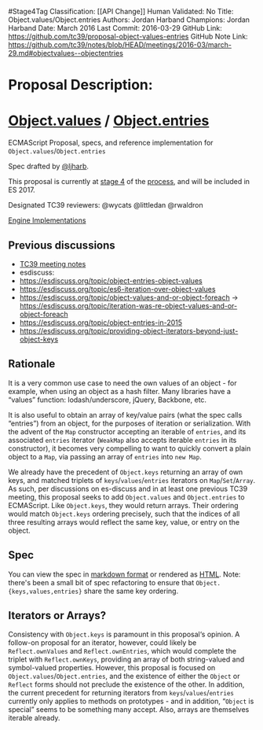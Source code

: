 #Stage4Tag
Classification: [[API Change]]
Human Validated: No
Title: Object.values/Object.entries
Authors: Jordan Harband
Champions: Jordan Harband
Date: March 2016
Last Commit: 2016-03-29
GitHub Link: https://github.com/tc39/proposal-object-values-entries
GitHub Note Link: https://github.com/tc39/notes/blob/HEAD/meetings/2016-03/march-29.md#objectvalues--objectentries

# Proposal Description:
# [Object.values](https://github.com/es-shims/Object.values) / [Object.entries](https://github.com/es-shims/Object.entries)
ECMAScript Proposal, specs, and reference implementation for `Object.values`/`Object.entries`

Spec drafted by [@ljharb](https://github.com/ljharb).

This proposal is currently at [stage 4](https://github.com/tc39/ecma262) of the [process](https://tc39.github.io/process-document/), and will be included in ES 2017.

Designated TC39 reviewers: @wycats @littledan @rwaldron

[Engine Implementations](https://github.com/tc39/proposal-object-values-entries/issues/10)

## Previous discussions
 - [TC39 meeting notes](https://github.com/rwaldron/tc39-notes/blob/c61f48cea5f2339a1ec65ca89827c8cff170779b/es6/2014-04/apr-9.md#51-objectentries-objectvalues)
 - esdiscuss:
  - https://esdiscuss.org/topic/object-entries-object-values
  - https://esdiscuss.org/topic/es6-iteration-over-object-values
  - https://esdiscuss.org/topic/object-values-and-or-object-foreach -> https://esdiscuss.org/topic/iteration-was-re-object-values-and-or-object-foreach
  - https://esdiscuss.org/topic/object-entries-in-2015
  - https://esdiscuss.org/topic/providing-object-iterators-beyond-just-object-keys

## Rationale
It is a very common use case to need the own values of an object - for example, when using an object as a hash filter. Many libraries have a “values” function: lodash/underscore, jQuery, Backbone, etc.

It is also useful to obtain an array of key/value pairs (what the spec calls “entries”) from an object, for the purposes of iteration or serialization. With the advent of the `Map` constructor accepting an iterable of `entries`, and its associated `entries` iterator (`WeakMap` also accepts iterable `entries` in its constructor), it becomes very compelling to want to quickly convert a plain object to a `Map`, via passing an array of `entries` into `new Map`.

We already have the precedent of `Object.keys` returning an array of own keys, and matched triplets of `keys`/`values`/`entries` iterators on `Map`/`Set`/`Array`. As such, per discussions on es-discuss and in at least one previous TC39 meeting, this proposal seeks to add `Object.values` and `Object.entries` to ECMAScript. Like `Object.keys`, they would return arrays. Their ordering would match `Object.keys` ordering precisely, such that the indices of all three resulting arrays would reflect the same key, value, or entry on the object.

## Spec
You can view the spec in [markdown format](spec.md) or rendered as [HTML](http://tc39.github.io/proposal-object-values-entries/).
Note: there's been a small bit of spec refactoring to ensure that `Object.{keys,values,entries}` share the same key ordering.

## Iterators or Arrays?
Consistency with `Object.keys` is paramount in this proposal‘s opinion. A follow-on proposal for an iterator, however, could likely be `Reflect.ownValues` and `Reflect.ownEntries`, which would complete the triplet with `Reflect.ownKeys`, providing an array of both string-valued and symbol-valued properties. However, this proposal is focused on `Object.values`/`Object.entries`, and the existence of either the `Object` or `Reflect` forms should not preclude the existence of the other. In addition, the current precedent for returning iterators from `keys`/`values`/`entries` currently only applies to methods on prototypes - and in addition, “`Object` is special” seems to be something many accept. Also, arrays are themselves iterable already.
